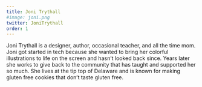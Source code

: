 ```yaml
---
title: Joni Trythall
#image: joni.png
twitter: JoniTrythall
order: 1
---
```


Joni Trythall is a designer, author, occasional teacher, and all the time mom. Joni got started in tech because she wanted to bring her colorful illustrations to life on the screen and hasn’t looked back since. Years later she works to give back to the community that has taught and supported her so much. She lives at the tip top of Delaware and is known for making gluten free cookies that don’t taste gluten free. 
